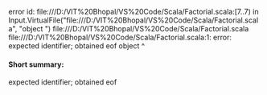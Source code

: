 error id: file:///D:/VIT%20Bhopal/VS%20Code/Scala/Factorial.scala:[7..7) in Input.VirtualFile("file:///D:/VIT%20Bhopal/VS%20Code/Scala/Factorial.scala", "object ")
file:///D:/VIT%20Bhopal/VS%20Code/Scala/Factorial.scala
file:///D:/VIT%20Bhopal/VS%20Code/Scala/Factorial.scala:1: error: expected identifier; obtained eof
object 
       ^
#### Short summary: 

expected identifier; obtained eof